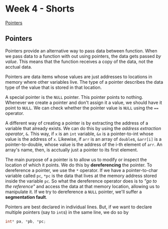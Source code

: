 # Week 4 - Shorts

[Pointers](#pointers)  


## Pointers

Pointers provide an alternative way to pass data between function. When we pass data to a function with out using pointers, the data gets passed *by value*. This means that the function receives a copy of the data, not the acctual data.

Pointers are data items whose values are just addresses to locations in memory where other variables live. The type of a pointer describes the data type of the value that is stored in that location.

A special pointer is the `NULL` pointer. This pointer points to nothing. Whenever we create a pointer and don't assign it a value, we should have it point to `NULL`. We can check whether the pointer value is `NULL` using the `==` operator.

A different way of creating a pointer is by extracting the address of a variable that already exists. We can do this by using the *address extraction operator*, `&`. This way, if `x` is an `int` variable, `&x` is a pointer-to-int whose value is the address of `x`. Likewise, if `arr` is an array of `double`s, `&arr[i]` is a pointer-to-double, whose value is the address of the i-th element of `arr`. An array's name, then, is acctually just a pointer to its first element.

The main purpose of a pointer is to allow us to modify or inspect the location of which it points. We do this by **dereferencing** the pointer. To dereference a pointer, we use the `*` operator. If we have a pointer-to-char variable called `pc`, `*pc` is the data that lives at the memory address stored inside the variable `pc`. So what the dereference operator does is to *"go to the reference"* and access the data at that memory location, allowing us to manipulate it. If we try to dereference a `NULL` pointer, we'll suffer a **segmentation fault**.

Pointers are best declared in individual lines. But, if we want to declare multiple pointers (say to `int`s) in the same line, we do so by

``` c
int* pa, *pb, *pc;
```

